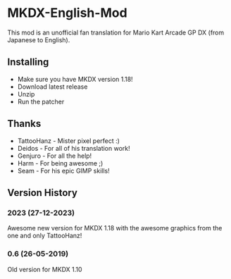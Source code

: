 # MKDX-English-Mod

This mod is an unofficial fan translation for Mario Kart Arcade GP DX (from Japanese to English).  

## Installing

* Make sure you have MKDX version 1.18!
* Download latest release
* Unzip
* Run the patcher

## Thanks

* TattooHanz - Mister pixel perfect :)
* Deidos - For all of his translation work!
* Genjuro - For all the help!
* Harm - For being awesome ;)
* Seam - For his epic GIMP skills!

## Version History

### 2023 (27-12-2023)

Awesome new version for MKDX 1.18 with the awesome graphics from the one and only TattooHanz!

### 0.6 (26-05-2019)

Old version for MKDX 1.10